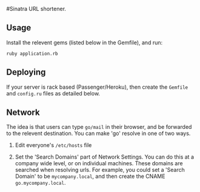 #Sinatra URL shortener.

## Usage

Install the relevent gems (listed below in the Gemfile), and run:

    ruby application.rb

## Deploying

If your server is rack based (Passenger/Heroku), then create the `Gemfile` and
`config.ru` files as detailed below.

## Network

The idea is that users can type `go/mail` in their browser, and be forwarded
to the relevent destination. You can make 'go' resolve in one of two ways.

1. Edit everyone's `/etc/hosts` file

2. Set the 'Search Domains' part of Network Settings. You can do this
   at a company wide level, or on individual machines. These domains are
   searched when resolving urls. For example, you could set a 'Search Domain'
   to be `mycompany.local`, and then create the CNAME `go.mycompany.local`.